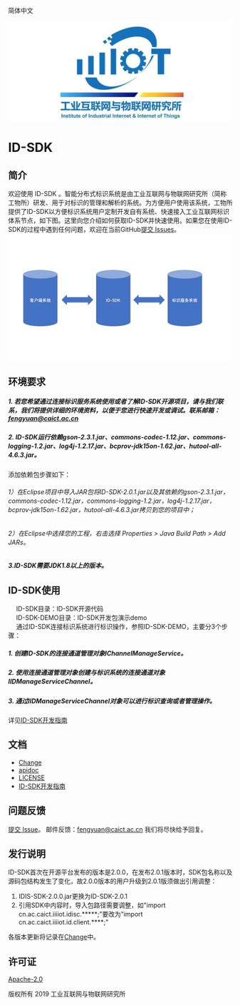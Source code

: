 简体中文

![Alt text](./res/iiit.jpg)



#                                  ID-SDK

## 简介

欢迎使用 ID-SDK 。智能分布式标识系统是由工业互联网与物联网研究所（简称工物所）研发、用于对标识的管理和解析的系统。为方便用户使用该系统，工物所提供了ID-SDK以方便标识系统用户定制开发自有系统、快速接入工业互联网标识体系节点，如下图。这里向您介绍如何获取ID-SDK并快速使用。如果您在使用ID-SDK的过程中遇到任何问题，欢迎在当前GitHub[提交 Issues](https://github.com/4iot-dev/ID-SDK/issues/new)。
![Alt text](./res/relations.jpg)


## 环境要求

##### 1\. 若您希望通过连接标识服务系统使用或者了解ID-SDK开源项目，请与我们联系，我们将提供详细的环境资料，以便于您进行快速开发或调试。联系邮箱：fengyuan@caict.ac.cn
##### 2\. ID-SDK运行依赖gson-2.3.1.jar、commons-codec-1.12.jar、commons-logging-1.2.jar、log4j-1.2.17.jar、bcprov-jdk15on-1.62.jar、hutool-all-4.6.3.jar。  
添加依赖包步骤如下：
###### 1）在Eclipse项目中导入JAR包将ID-SDK-2.0.1.jar以及其依赖的gson-2.3.1.jar，commons-codec-1.12.jar，commons-logging-1.2.jar，log4j-1.2.17.jar，bcprov-jdk15on-1.62.jar，hutool-all-4.6.3.jar拷贝到您的项目中；
###### 2）在Eclipse中选择您的工程，右击选择 Properties > Java Build Path > Add JARs。
##### 3\.ID-SDK需要JDK1.8以上的版本。
##  ID-SDK使用  
&ensp; &ensp;ID-SDK目录：ID-SDK开源代码  
&ensp; &ensp;ID-SDK-DEMO目录：ID-SDK开发包演示demo  
&ensp; &ensp;通过ID-SDK连接标识系统进行标识操作，参照ID-SDK-DEMO，主要分3个步骤：
##### 1\. 创建ID-SDK的连接通道管理对象IChannelManageService。  

##### 2\. 使用连接通道管理对象创建与标识系统的连接通道对象IIDManageServiceChannel。  

##### 3\. 通过IIDManageServiceChannel对象可以进行标识查询或者管理操作。  

 详见[ID-SDK开发指南](./ID-SDK开发指南.md)

## 文档

- [Change](./Change.md)
- [apidoc](./apidoc.md)
- [LICENSE](./LICENSE)
- [ID-SDK开发指南](./ID-SDK开发指南.md)

## 问题反馈

[提交 Issue](https://github.com/4iot-dev/ID-SDK/issues/new)。
邮件反馈：fengyuan@caict.ac.cn
我们将尽快给予回复。

## 发行说明

ID-SDK首次在开源平台发布的版本是2.0.0，在发布2.0.1版本时，SDK包名称以及源码包结构发生了变化，故2.0.0版本的用户升级到2.0.1版须做出引用调整：  
1) IDIS-SDK-2.0.0.jar更换为ID-SDK-2.0.1  
2) 引用SDK中内容时，导入包路径需要调整，如"import cn.ac.caict.iiiiot.idisc.*****;"要改为"import cn.ac.caict.iiiiot.id.client.****;"  

各版本更新将记录在[Change](./Change.md)中。

## 许可证

[Apache-2.0](http://www.apache.org/licenses/LICENSE-2.0)

版权所有 2019 工业互联网与物联网研究所